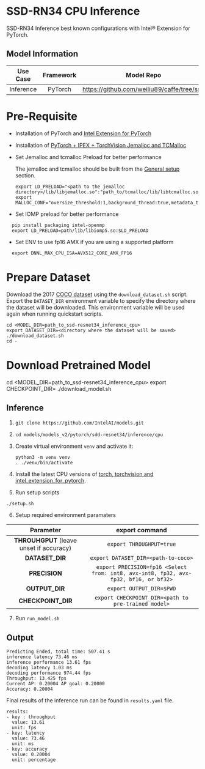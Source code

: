 # SSD-RN34 CPU Inference

SSD-RN34 Inference best known configurations with Intel® Extension for PyTorch.

## Model Information

| **Use Case** | **Framework** | **Model Repo** | **Branch/Commit/Tag** | **Optional Patch** |
|:---:| :---: |:--------------:|:---------------------:|:------------------:|
|  Inference   |    PyTorch    |       https://github.com/weiliu89/caffe/tree/ssd       |           -           |         -          |

# Pre-Requisite
* Installation of PyTorch and [Intel Extension for PyTorch](https://intel.github.io/intel-extension-for-pytorch/#introduction)
* Installation of [PyTorch + IPEX + TorchVision Jemalloc and TCMalloc](https://github.com/IntelAI/models/blob/master/docs/general/pytorch/BareMetalSetup.md)
* Set Jemalloc and tcmalloc Preload for better performance

  The jemalloc and tcmalloc should be built from the [General setup](#general-setup) section.
  ```
  export LD_PRELOAD="<path to the jemalloc directory>/lib/libjemalloc.so":"path_to/tcmalloc/lib/libtcmalloc.so":$LD_PRELOAD
  export MALLOC_CONF="oversize_threshold:1,background_thread:true,metadata_thp:auto,dirty_decay_ms:9000000000,muzzy_decay_ms:9000000000"
  ```
* Set IOMP preload for better performance
```
  pip install packaging intel-openmp
  export LD_PRELOAD=path/lib/libiomp5.so:$LD_PRELOAD
```

* Set ENV to use fp16 AMX if you are using a supported platform
```
  export DNNL_MAX_CPU_ISA=AVX512_CORE_AMX_FP16
```

# Prepare Dataset
  Download the 2017 [COCO dataset](https://cocodataset.org) using the `download_dataset.sh` script.
  Export the `DATASET_DIR` environment variable to specify the directory where the dataset
  will be downloaded. This environment variable will be used again when running quickstart scripts.
```
cd <MODEL_DIR=path_to_ssd-resnet34_inference_cpu>
export DATASET_DIR=<directory where the dataset will be saved>
./download_dataset.sh
cd -
```

# Download Pretrained Model
cd <MODEL_DIR=path_to_ssd-resnet34_inference_cpu>
export CHECKPOINT_DIR=<directory where to save the pretrained model>
./download_model.sh

## Inference
1. `git clone https://github.com/IntelAI/models.git`
2. `cd models/models_v2/pytorch/sdd-resnet34/inference/cpu`
3. Create virtual environment `venv` and activate it:
    ```
    python3 -m venv venv
    . ./venv/bin/activate
    ```
4. Install the latest CPU versions of [torch, torchvision and intel_extension_for_pytorch](https://intel.github.io/intel-extension-for-pytorch/index.html#installation).

5. Run setup scripts
```
./setup.sh
```
6. Setup required environment paramaters

| **Parameter**                |                                  **export command**                                  |
|:---------------------------:|:------------------------------------------------------------------------------------:|
| **THROUHGPUT** (leave unset if accuracy)              |                               `export THROUGHPUT=true`                                  |
| **DATASET_DIR**              |                               `export DATASET_DIR=<path-to-coco>`                                  |
| **PRECISION**    |                               `export PRECISION=fp16 <Select from: int8, avx-int8, fp32, avx-fp32, bf16, or bf32>`                             |
| **OUTPUT_DIR**    |                               `export OUTPUT_DIR=$PWD`                               |
| **CHECKPOINT_DIR**    |                               `export CHECKPOINT_DIR=<path to pre-trained model>`                               |

7. Run `run_model.sh`


## Output
```
Predicting Ended, total time: 507.41 s
inference latency 73.46 ms
inference performance 13.61 fps
decoding latency 1.03 ms
decoding performance 974.44 fps
Throughput: 13.425 fps
Current AP: 0.20004 AP goal: 0.20000
Accuracy: 0.20004
```


Final results of the inference run can be found in `results.yaml` file.
```
results:
- key : throughput
  value: 13.61
  unit: fps
- key: latency
  value: 73.46
  unit: ms
- key: accuracy
  value: 0.20004
  unit: percentage
```